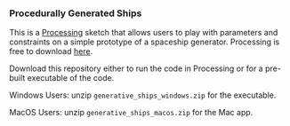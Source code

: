### Procedurally Generated Ships

This is a [Processing](http://www.processing.org) sketch that allows users to play with parameters and constraints on a simple prototype of a spaceship generator. Processing is free to download [here](https://processing.org/download/).

Download this repository either to run the code in Processing or for a pre-built executable of the code. 

Windows Users: unzip `generative_ships_windows.zip` for the executable.

MacOS Users: unzip `generative_ships_macos.zip` for the Mac app.